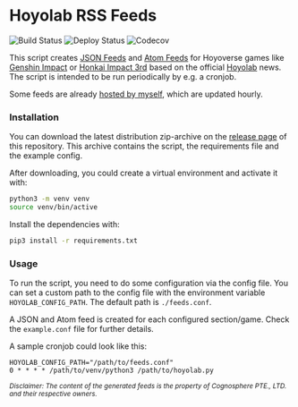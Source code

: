 # Hoyolab RSS Feeds

![Build Status](https://img.shields.io/github/workflow/status/c3kay/hoyolab-rss-feeds/Main?style=flat)
![Deploy Status](https://img.shields.io/github/deployments/c3kay/hoyolab-rss-feeds/c3kay-server?label=deploy)
![Codecov](https://img.shields.io/codecov/c/gh/c3kay/hoyolab-rss-feeds/master?style=flat)

This script creates [JSON Feeds](https://jsonfeed.org) and [Atom Feeds](https://datatracker.ietf.org/doc/html/rfc4287)
for Hoyoverse games like [Genshin Impact](https://genshin.hoyoverse.com/en/home) or
[Honkai Impact 3rd](https://honkaiimpact3.hoyoverse.com/global/en-us/home) based on the official
[Hoyolab](https://www.hoyolab.com) news. The script is intended to be run periodically by e.g. a cronjob.

Some feeds are already [hosted by myself](https://c3kay.de/hoyolab-rss-feeds), which are updated hourly.

### Installation

You can download the latest distribution zip-archive on the
[release page](https://github.com/c3kay/hoyolab-rss-feeds/releases) of this repository. This archive contains
the script, the requirements file and the example config.

After downloading, you could create a virtual environment and activate it with:

```sh
python3 -m venv venv
source venv/bin/active
```

Install the dependencies with:

```sh
pip3 install -r requirements.txt
```

### Usage

To run the script, you need to do some configuration via the config file.
You can set a custom path to the config file with the environment variable `HOYOLAB_CONFIG_PATH`.
The default path is `./feeds.conf`.

A JSON and Atom feed is created for each configured section/game.
Check the `example.conf` file for further details.

A sample cronjob could look like this:

```
HOYOLAB_CONFIG_PATH="/path/to/feeds.conf"
0 * * * * /path/to/venv/python3 /path/to/hoyolab.py
```


<sub>*Disclaimer: The content of the generated feeds is the property of Cognosphere PTE., LTD. and their respective owners.*</sub>
